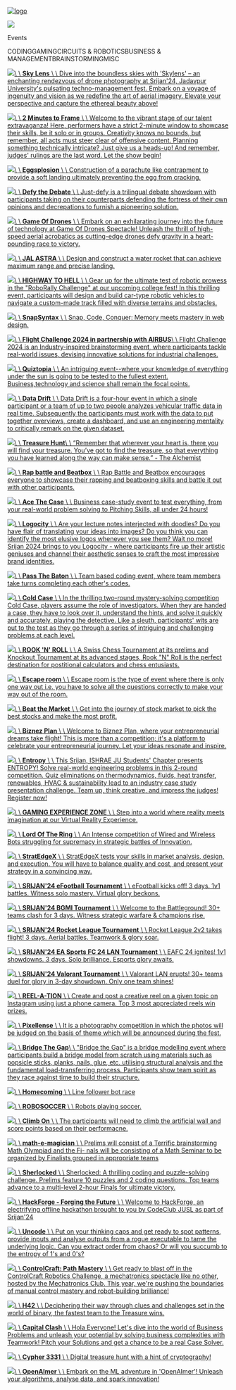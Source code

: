 [![logo](https://srijanju.in/assets/Srijan_logo.png)](https://srijanju.in/)

![](https://srijanju.in/assets/Srijan%20logo%20copy.png)

Events

CODINGGAMINGCIRCUITS & ROBOTICSBUSINESS & MANAGEMENTBRAINSTORMINGMISC

[![](https://srijanju.in/images/events/skylens.jpeg)\\
\\
**Sky Lens** \\
\\
Dive into the boundless skies with 'Skylens' – an enchanting rendezvous of drone photography at Srijan'24, Jadavpur University's pulsating techno-management fest. Embark on a voyage of ingenuity and vision as we redefine the art of aerial imagery. Elevate your perspective and capture the ethereal beauty above!](https://srijanju.in/events/sky-lens)

[![](https://srijanju.in/images/events/2minutes_to_frame.png)\\
\\
**2 Minutes to Frame** \\
\\
Welcome to the vibrant stage of our talent extravaganza! Here, performers have a strict 2-minute window to showcase their skills, be it solo or in groups. Creativity knows no bounds, but remember, all acts must steer clear of offensive content. Planning something technically intricate? Just give us a heads-up! And remember, judges' rulings are the last word. Let the show begin!](https://srijanju.in/events/2-minutes-to-frame)

[![](https://srijanju.in/images/events/eggplosion.png)\\
\\
**Eggsplosion** \\
\\
Construction of a parachute like contrapment to provide a soft landing ultimately preventing the egg from cracking.](https://srijanju.in/events/eggsplosion-24)

[![](https://srijanju.in/images/events/debate.png)\\
\\
**Defy the Debate** \\
\\
Just-defy is a trilingual debate showdown with participants taking on their counterparts defending the fortress of their own opinions and decrepations to furnish a pioneering solution.](https://srijanju.in/events/defy-the-debate)

[![](https://srijanju.in/images/events/gameofdrones.png)\\
\\
**Game Of Drones** \\
\\
Embark on an exhilarating journey into the future of technology at Game Of Drones Spectacle! Unleash the thrill of high-speed aerial acrobatics as cutting-edge drones defy gravity in a heart-pounding race to victory.](https://srijanju.in/events/game-of-drones)

[![](https://srijanju.in/images/events/jalastra.png)\\
\\
**JAL ASTRA** \\
\\
Design and construct a water rocket that can achieve maximum range and precise landing.](https://srijanju.in/events/jal-astra)

[![](https://srijanju.in/images/events/highway.png)\\
\\
**HIGHWAY TO HELL** \\
\\
Gear up for the ultimate test of robotic prowess in the "RoboRally Challenge" at our upcoming college fest! In this thrilling event, participants will design and build car-type robotic vehicles to navigate a custom-made track filled with diverse terrains and obstacles.](https://srijanju.in/events/highway-to-hell)

[![](https://srijanju.in/images/events/snapsyntax.jpeg)\\
\\
**SnapSyntax** \\
\\
Snap, Code, Conquer: Memory meets mastery in web design.](https://srijanju.in/events/snap-syntax)

[![](https://srijanju.in/images/events/airbus.png)\\
\\
**Flight Challenge 2024 in partnership with AIRBUS**\\
\\
Flight Challenge 2024 is an Industry-inspired brainstorming event, where participants tackle real-world issues, devising innovative solutions for industrial challenges.](https://srijanju.in/events/flight-challenge-2024)

[![](https://srijanju.in/images/events/quizotopia.png)\\
\\
**Quiztopia** \\
\\
An intriguing event--where your knowledge of everything under the sun is going to be tested to the fullest extent. Business,technology and science shall remain the focal points.](https://srijanju.in/events/quiztopia)

[![](https://srijanju.in/images/events/datadrift.jpeg)\\
\\
**Data Drift** \\
\\
Data Drift is a four-hour event in which a single participant or a team of up to two people analyzes vehicular traffic data in real time. Subsequently the participants must work with the data to put together overviews, create a dashboard, and use an engineering mentality to critically remark on the given dataset.](https://srijanju.in/events/data-drive)

[![](https://srijanju.in/images/events/treasurehunt.png)\\
\\
**Treasure Hunt**\\
\\
“Remember that wherever your heart is, there you will find your treasure. You’ve got to find the treasure, so that everything you have learned along the way can make sense.” - The Alchemist](https://srijanju.in/events/treasure-hunt)

[![](https://srijanju.in/images/events/rapbattle.png)\\
\\
**Rap battle and Beatbox** \\
\\
Rap Battle and Beatbox encourages everyone to showcase their rapping and beatboxing skills and battle it out with other participants.](https://srijanju.in/events/rap-beatbox)

[![](https://srijanju.in/images/events/acethecase.png)\\
\\
**Ace The Case** \\
\\
Business case-study event to test everything, from your real-world problem solving to Pitching Skills, all under 24 hours!](https://srijanju.in/events/ace-the-case)

[![](https://srijanju.in/images/events/logocity.png)\\
\\
**Logocity** \\
\\
Are your lecture notes interjected with doodles? Do you have flair of translating your ideas into images? Do you think you can identify the most elusive logos whenever you see them? Wait no more! Srijan 2024 brings to you Logocity - where participants fire up their artistic geniuses and channel their aesthetic senses to craft the most impressive brand identities.](https://srijanju.in/events/logocity)

[![](https://srijanju.in/images/events/ptb.jpeg)\\
\\
**Pass The Baton** \\
\\
Team based coding event, where team members take turns completing each other's codes.](https://srijanju.in/events/ptb)

[![](https://srijanju.in/images/events/ColdCase.png)\\
\\
**Cold Case** \\
\\
In the thrilling two-round mystery-solving competition Cold Case, players assume the role of investigators. When they are handed a case, they have to look over it, understand the hints, and solve it quickly and accurately, playing the detective. Like a sleuth, participants' wits are put to the test as they go through a series of intriguing and challenging problems at each level.](https://srijanju.in/events/cold_case)

[![](https://srijanju.in/images/events/RookNRoll.png)\\
\\
**ROOK 'N' ROLL** \\
\\
A Swiss Chess Tournament at its prelims and Knockout Tournament at its advanced stages, Rook "N" Roll is the perfect destination for postitional calculators and chess entusiasts.](https://srijanju.in/events/rook-n-roll)

[![](https://srijanju.in/images/events/EscapeRoom.png)\\
\\
**Escape room** \\
\\
Escape room is the type of event where there is only one way out i.e. you have to solve all the questions correctly to make your way out of the room.](https://srijanju.in/events/escape-room)

[![](https://srijanju.in/images/events/BeatMarket.png)\\
\\
**Beat the Market** \\
\\
Get into the journey of stock market to pick the best stocks and make the most profit.](https://srijanju.in/events/beat-the-market)

[![](https://srijanju.in/images/events/Biznez.png)\\
\\
**Biznez Plan** \\
\\
Welcome to Biznez Plan, where your entrepreneurial dreams take flight! This is more than a competition; it's a platform to celebrate your entrepreneurial journey. Let your ideas resonate and inspire.](https://srijanju.in/events/biznez-plan)

[![](https://srijanju.in/images/events/Entropy.png)\\
\\
**Entropy** \\
\\
This Srijan, ISHRAE JU Students' Chapter presents ENTROPY! Solve real-world engineering problems in this 2-round competition. Quiz eliminations on thermodynamics, fluids, heat transfer, renewables, HVAC & sustainability lead to an industry case study presentation challenge. Team up, think creative, and impress the judges! Register now!](https://srijanju.in/events/entropy)

[![](https://srijanju.in/images/events/GamingExperienceZone.png)\\
\\
**GAMING EXPERIENCE ZONE** \\
\\
Step into a world where reality meets imagination at our Virtual Reality Experience.](https://srijanju.in/events/gaming-experience-zone)

[![](https://srijanju.in/images/events/LordOfRings.png)\\
\\
**Lord Of The Ring** \\
\\
An Intense competition of Wired and Wireless Bots struggling for supremacy in strategic battles of Innovation.](https://srijanju.in/events/lord_of_the_ring)

[![](https://srijanju.in/images/events/StratEdgeX.png)\\
\\
**StratEdgeX** \\
\\
StratEdgeX tests your skills in market analysis, design, and execution. You will have to balance quality and cost, and present your strategy in a convincing way.](https://srijanju.in/events/stratedgex)

[![](https://srijanju.in/images/events/eFootball.png)\\
\\
**SRIJAN'24 eFootball Tournament** \\
\\
eFootball kicks off! 3 days. 1v1 battles. Witness solo mastery. Virtual glory beckons.](https://srijanju.in/events/efootball-tournament)

[![](https://srijanju.in/images/events/BGMI.png)\\
\\
**SRIJAN'24 BGMI Tournament** \\
\\
Welcome to the Battleground! 30+ teams clash for 3 days. Witness strategic warfare & champions rise.](https://srijanju.in/events/bgmi-tournament)

[![](https://srijanju.in/images/events/rocket%20league.png)\\
\\
**SRIJAN'24 Rocket League Tournament** \\
\\
Rocket League 2v2 takes flight! 3 days. Aerial battles. Teamwork & glory soar.](https://srijanju.in/events/rocket-league-tournament)

[![](https://srijanju.in/images/events/FC.png)\\
\\
**SRIJAN'24 EA Sports FC 24 LAN Tournament** \\
\\
EAFC 24 ignites! 1v1 showdowns. 3 days. Solo brilliance. Esports glory awaits.](https://srijanju.in/events/eafc-tournament)

[![](https://srijanju.in/images/events/Valorant.png)\\
\\
**SRIJAN'24 Valorant Tournament** \\
\\
Valorant LAN erupts! 30+ teams duel for glory in 3-day showdown. Only one team shines!](https://srijanju.in/events/valorant-tournament)

[![](https://srijanju.in/images/events/reel.png)\\
\\
**REEL-A-TION** \\
\\
Create and post a creative reel on a given topic on Instagram using just a phone camera. Top 3 most appreciated reels win prizes.](https://srijanju.in/events/reelation)

[![](https://srijanju.in/images/events/Pixellense.png)\\
\\
**Pixellense** \\
\\
It is a photography competition in which the photos will be judged on the basis of theme which will be announced during the fest.](https://srijanju.in/events/pixellense)

[![](https://srijanju.in/images/events/Birdge%20the%20Gap.png)\\
\\
**Bridge The Gap**\\
\\
"Bridge the Gap" is a bridge modelling event where participants build a bridge model from scratch using materials such as popsicle sticks, planks, nails, glue, etc. utilising structural analysis and the fundamental load-transferring process. Participants show team spirit as they race against time to build their structure.](https://srijanju.in/events/btg24)

[![](https://srijanju.in/images/events/Homecoming.png)\\
\\
**Homecoming** \\
\\
Line follower bot race](https://srijanju.in/events/homecoming)

[![](https://srijanju.in/images/events/Robosoccer.png)\\
\\
**ROBOSOCCER** \\
\\
Robots playing soccer.](https://srijanju.in/events/robosoccer)

[![](https://srijanju.in/images/events/ClimbOn.png)\\
\\
**Climb On** \\
\\
The participants will need to climb the artificial wall and score points based on their performacne.](https://srijanju.in/events/Climb-On)

[![](https://srijanju.in/images/events/math-e-magician.jpeg)\\
\\
**math-e-magician** \\
\\
Prelims will consist of a Terrific brainstorming Math Olympiad and the Fi- nals will be consisting of a Math Seminar to be organized by Finalists grouped in appropriate teams](https://srijanju.in/events/math-e-magician)

[![](https://srijanju.in/images/events/sherlocked.jpeg)\\
\\
**Sherlocked** \\
\\
Sherlocked: A thrilling coding and puzzle-solving challenge. Prelims feature 10 puzzles and 2 coding questions. Top teams advance to a multi-level 2-hour Finals for ultimate victory.](https://srijanju.in/events/sherlocked)

[![](https://srijanju.in/images/events/hackforge.png)\\
\\
**HackForge - Forging the Future** \\
\\
Welcome to HackForge, an electrifying offline hackathon brought to you by CodeClub JUSL as part of Srijan'24](https://srijanju.in/events/hackforge)

[![](https://srijanju.in/images/events/uncode.jpeg)\\
\\
**Uncode** \\
\\
Put on your thinking caps and get ready to spot patterns, provide inputs and analyse outputs from a rogue executable to tame the underlying logic. Can you extract order from chaos? Or will you succumb to the entropy of 1's and 0's?](https://srijanju.in/events/uncode)

[![](https://srijanju.in/images/events/control-craft.png)\\
\\
**ControlCraft: Path Mastery** \\
\\
Get ready to blast off in the ControlCraft Robotics Challenge, a mechatronics spectacle like no other, hosted by the Mechatronics Club. This year, we're pushing the boundaries of manual control mastery and robot-building brilliance!](https://srijanju.in/events/control-craft)

[![](https://srijanju.in/images/events/h42.png)\\
\\
**H42** \\
\\
Deciphering their way through clues and challenges set in the world of binary, the fastest team to the Treasure wins.](https://srijanju.in/events/h42)

[![](https://srijanju.in/images/events/capital-clash.png)\\
\\
**Capital Clash** \\
\\
Hola Everyone! Let's dive into the world of Business Problems and unleash your potential by solving business complexities with Teamwork! Pitch your Solutions and get a chance to be a real Case Solver.](https://srijanju.in/events/capital-clash)

[![](https://srijanju.in/images/events/Cypher.png)\\
\\
**Cypher 3331** \\
\\
Digital treasure hunt with a hint of cryptography!](https://srijanju.in/events/ieee-cypher)

[![](https://srijanju.in/images/events/openalmer[1]-01.jpg)\\
\\
**OpenAImer** \\
\\
Embark on the ML adventure in 'OpenAImer'! Unleash your algorithms, analyse data, and spark innovation!](https://srijanju.in/events/openaimer)